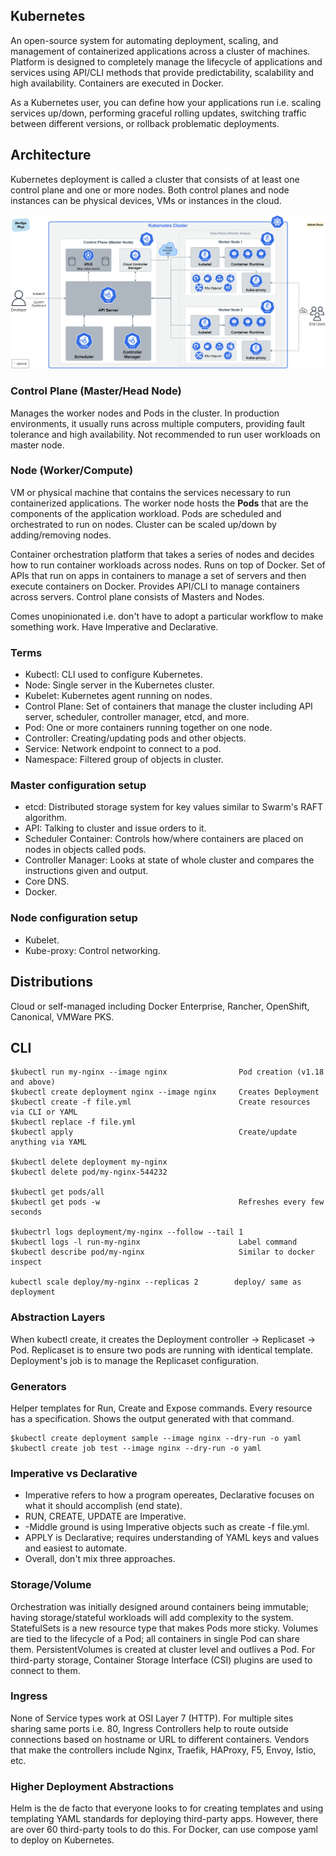 ## Kubernetes

An open-source system for automating deployment, scaling, and management of containerized applications across a cluster of machines. Platform is designed to completely manage the lifecycle of applications and services using API/CLI methods that provide predictability, scalability and high availability. Containers are executed in Docker.

As a Kubernetes user, you can define how your applications run i.e. scaling services up/down, performing graceful rolling updates, switching traffic between different versions, or rollback problematic deployments.

## Architecture

Kubernetes deployment is called a cluster that consists of at least one control plane and one or more nodes. Both control planes and node instances can be physical devices, VMs or instances in the cloud.

<img src="./_snapshots/kubernetes-architecture.png">

### Control Plane (Master/Head Node)

Manages the worker nodes and Pods in the cluster. In production environments, it usually runs across multiple computers, providing fault tolerance and high availability. Not recommended to run user workloads on master node.

### Node (Worker/Compute)

VM or physical machine that contains the services necessary to run containerized applications. The worker node hosts the **Pods** that are the components of the application workload. Pods are scheduled and orchestrated to run on nodes. Cluster can be scaled up/down by adding/removing nodes.

Container orchestration platform that takes a series of nodes and decides how to run container workloads across nodes. Runs on top of Docker. Set of APIs that run on apps in containers to manage a set of servers and then execute containers on Docker. Provides API/CLI to manage containers across servers. Control plane consists of Masters and Nodes.

Comes unopinionated i.e. don't have to adopt a particular workflow to make something work. Have Imperative and Declarative.

### Terms

- Kubectl: CLI used to configure Kubernetes.
- Node: Single server in the Kubernetes cluster.
- Kubelet: Kubernetes agent running on nodes.
- Control Plane: Set of containers that manage the cluster including API server, scheduler, controller manager, etcd, and more.
- Pod: One or more containers running together on one node.
- Controller: Creating/updating pods and other objects.
- Service: Network endpoint to connect to a pod.
- Namespace: Filtered group of objects in cluster.

### Master configuration setup

- etcd: Distributed storage system for key values similar to Swarm's RAFT algorithm.
- API: Talking to cluster and issue orders to it.
- Scheduler Container: Controls how/where containers are placed on nodes in objects called pods.
- Controller Manager: Looks at state of whole cluster and compares the instructions given and output.
- Core DNS.
- Docker.

### Node configuration setup

- Kubelet.
- Kube-proxy: Control networking.

## Distributions

Cloud or self-managed including Docker Enterprise, Rancher, OpenShift, Canonical, VMWare PKS.

## CLI

```
$kubectl run my-nginx --image nginx                Pod creation (v1.18 and above)
$kubectl create deployment nginx --image nginx     Creates Deployment
$kubectl create -f file.yml                        Create resources via CLI or YAML
$kubectl replace -f file.yml
$kubectl apply                                     Create/update anything via YAML

$kubectl delete deployment my-nginx
$kubectl delete pod/my-nginx-544232

$kubectl get pods/all
$kubectl get pods -w                               Refreshes every few seconds

$kubectrl logs deployment/my-nginx --follow --tail 1
$kubectl logs -l run-my-nginx                      Label command
$kubectl describe pod/my-nginx                     Similar to docker inspect

kubectl scale deploy/my-nginx --replicas 2        deploy/ same as deployment
```

### Abstraction Layers

When kubectl create, it creates the Deployment controller -> Replicaset -> Pod. Replicaset is to ensure two pods are running with identical template. Deployment's job is to manage the Replicaset configuration.

### Generators

Helper templates for Run, Create and Expose commands. Every resource has a specification. Shows the output generated with that command.

```
$kubectl create deployment sample --image nginx --dry-run -o yaml
$kubectl create job test --image nginx --dry-run -o yaml
```

### Imperative vs Declarative

- Imperative refers to how a program opereates, Declarative focuses on what it should accomplish (end state).
- RUN, CREATE, UPDATE are Imperative.
- -Middle ground is using Imperative objects such as create -f file.yml.
- APPLY is Declarative; requires understanding of YAML keys and values and easiest to automate.
- Overall, don't mix three approaches.

### Storage/Volume

Orchestration was initially designed around containers being immutable; having storage/stateful workloads will add complexity to the system. StatefulSets is a new resource type that makes Pods more sticky. Volumes are tied to the lifecycle of a Pod; all containers in single Pod can share them. PersistentVolumes is created at cluster level and outlives a Pod. For third-party storage, Container Storage Interface (CSI) plugins are used to connect to them.

### Ingress

None of Service types work at OSI Layer 7 (HTTP). For multiple sites sharing same ports i.e. 80, Ingress Controllers help to route outside connections based on hostname or URL to different containers. Vendors that make the controllers include Nginx, Traefik, HAProxy, F5, Envoy, Istio, etc.

### Higher Deployment Abstractions

Helm is the de facto that everyone looks to for creating templates and using templating YAML standards for deploying third-party apps. However, there are over 60 third-party tools to do this. For Docker, can use compose yaml to deploy on Kubernetes.
